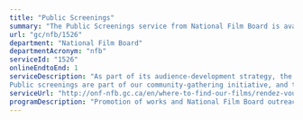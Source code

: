 ```yaml
---
title: "Public Screenings"
summary: "The Public Screenings service from National Film Board is available end-to-end online, according to the GC Service Inventory."
url: "gc/nfb/1526"
department: "National Film Board"
departmentAcronym: "nfb"
serviceId: "1526"
onlineEndtoEnd: 1
serviceDescription: "As part of its audience-development strategy, the NFB makes its rich film collection accessible to partners across the country such as community centres, public libraries, arts centres (“Maisons de la culture”) and non-profit organizations seeking to host public screenings of specific NFB titles or seasonal programs of films. Through this service, the NFB provides a digital file or DVD copy of the film(s) requested, as well as promotional material. Examples of partners using this service include Canada’s public libraries (through the NFB film club program), the not-for-profit entity Fondation canadienne pour le dialogue des cultures, responsible for organizing the yearly Rendez-vous de la Francophonie cultural event, and community centres wishing to screen titles from the NFB’s collection of indigenous-made works. 
Public screenings are part of our community-gathering initiative, and they offer a way for the NFB to promote its works and facilitate dialogue around them, while reaching a broad segment of the population."
serviceUrl: "http://onf-nfb.gc.ca/en/where-to-find-our-films/rendez-vous-de-la-francophonie/"
programDescription: "Promotion of works and National Film Board outreach"
---
```

